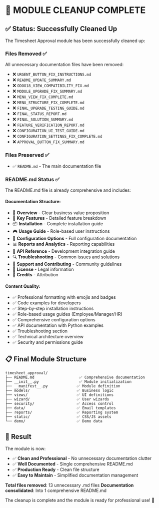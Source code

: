 # 🧹 MODULE CLEANUP COMPLETE

## ✅ Status: Successfully Cleaned Up

The Timesheet Approval module has been successfully cleaned up:

### Files Removed ✅
All unnecessary documentation files have been removed:
- ❌ `URGENT_BUTTON_FIX_INSTRUCTIONS.md`
- ❌ `README_UPDATE_SUMMARY.md`
- ❌ `ODOO18_VIEW_COMPATIBILITY_FIX.md`
- ❌ `MODULE_UPGRADE_FIX_SUMMARY.md`
- ❌ `MENU_VIEW_FIX_COMPLETE.md`
- ❌ `MENU_STRUCTURE_FIX_COMPLETE.md`
- ❌ `FINAL_UPGRADE_TESTING_GUIDE.md`
- ❌ `FINAL_STATUS_REPORT.md`
- ❌ `FINAL_SOLUTION_SUMMARY.md`
- ❌ `FEATURE_VERIFICATION_REPORT.md`
- ❌ `CONFIGURATION_UI_TEST_GUIDE.md`
- ❌ `CONFIGURATION_SETTINGS_FIX_COMPLETE.md`
- ❌ `APPROVAL_BUTTON_FIX_SUMMARY.md`

### Files Preserved ✅
- ✅ `README.md` - The main documentation file

### README.md Status ✅
The README.md file is already comprehensive and includes:

#### Documentation Structure:
- 🎯 **Overview** - Clear business value proposition
- 🚀 **Key Features** - Detailed feature breakdown
- 📦 **Installation** - Complete installation guide
- 🎮 **Usage Guide** - Role-based user instructions
- 🔧 **Configuration Options** - Full configuration documentation
- 📊 **Reports and Analytics** - Reporting capabilities
- 🔌 **API Reference** - Development integration guide
- 🔍 **Troubleshooting** - Common issues and solutions
- 🤝 **Support and Contributing** - Community guidelines
- 📄 **License** - Legal information
- 🏢 **Credits** - Attribution

#### Content Quality:
- ✅ Professional formatting with emojis and badges
- ✅ Code examples for developers
- ✅ Step-by-step installation instructions
- ✅ Role-based usage guides (Employee/Manager/HR)
- ✅ Comprehensive configuration options
- ✅ API documentation with Python examples
- ✅ Troubleshooting section
- ✅ Technical architecture overview
- ✅ Security and permissions guide

## 📋 Final Module Structure

```
timesheet_approval/
├── README.md                    ✅ Comprehensive documentation
├── __init__.py                  ✅ Module initialization
├── __manifest__.py             ✅ Module definition
├── models/                     ✅ Business logic
├── views/                      ✅ UI definitions
├── wizard/                     ✅ User wizards
├── security/                   ✅ Access control
├── data/                       ✅ Email templates
├── reports/                    ✅ Reporting system
├── static/                     ✅ CSS/JS assets
└── demo/                       ✅ Demo data
```

## 🎉 Result

The module is now:
- ✅ **Clean and Professional** - No unnecessary documentation clutter
- ✅ **Well Documented** - Single comprehensive README.md
- ✅ **Production Ready** - Clean file structure
- ✅ **Easy to Maintain** - Simplified documentation management

**Total files removed**: 13 unnecessary .md files
**Documentation consolidated**: Into 1 comprehensive README.md

The cleanup is complete and the module is ready for professional use! 🚀
